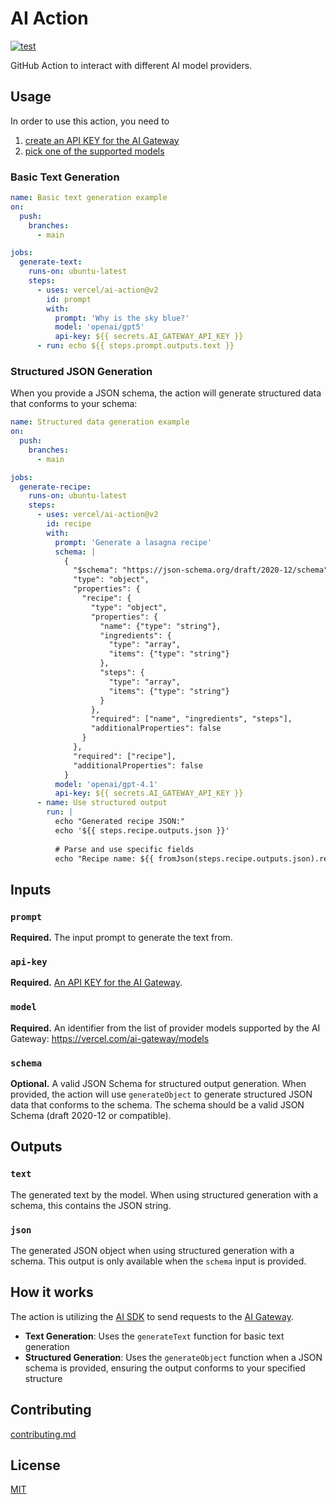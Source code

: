 # AI Action

[![test](https://github.com/vercel/ai-action/actions/workflows/test.yml/badge.svg)](https://github.com/vercel/ai-action/actions/workflows/test.yml)

GitHub Action to interact with different AI model providers.

## Usage

In order to use this action, you need to 

1. [create an API KEY for the AI Gateway](https://vercel.com/d?to=%2F%5Bteam%5D%2F%7E%2Fai%2Fapi-keys)
2. [pick one of the supported models](https://vercel.com/ai-gateway/models)


### Basic Text Generation

```yaml
name: Basic text generation example
on:
  push:
    branches:
      - main

jobs:
  generate-text:
    runs-on: ubuntu-latest
    steps:
      - uses: vercel/ai-action@v2
        id: prompt
        with:
          prompt: 'Why is the sky blue?'
          model: 'openai/gpt5'
          api-key: ${{ secrets.AI_GATEWAY_API_KEY }}
      - run: echo ${{ steps.prompt.outputs.text }}
```

### Structured JSON Generation

When you provide a JSON schema, the action will generate structured data that conforms to your schema:

```yaml
name: Structured data generation example
on:
  push:
    branches:
      - main

jobs:
  generate-recipe:
    runs-on: ubuntu-latest
    steps:
      - uses: vercel/ai-action@v2
        id: recipe
        with:
          prompt: 'Generate a lasagna recipe'
          schema: |
            {
              "$schema": "https://json-schema.org/draft/2020-12/schema",
              "type": "object",
              "properties": {
                "recipe": {
                  "type": "object",
                  "properties": {
                    "name": {"type": "string"},
                    "ingredients": {
                      "type": "array",
                      "items": {"type": "string"}
                    },
                    "steps": {
                      "type": "array",
                      "items": {"type": "string"}
                    }
                  },
                  "required": ["name", "ingredients", "steps"],
                  "additionalProperties": false
                }
              },
              "required": ["recipe"],
              "additionalProperties": false
            }
          model: 'openai/gpt-4.1'
          api-key: ${{ secrets.AI_GATEWAY_API_KEY }}
      - name: Use structured output
        run: |
          echo "Generated recipe JSON:"
          echo '${{ steps.recipe.outputs.json }}'
          
          # Parse and use specific fields
          echo "Recipe name: ${{ fromJson(steps.recipe.outputs.json).recipe.name }}"
```

## Inputs

### `prompt`

**Required.** The input prompt to generate the text from.

### `api-key`

**Required.** [An API KEY for the AI Gateway](https://vercel.com/d?to=%2F%5Bteam%5D%2F%7E%2Fai%2Fapi-keys).

### `model`

**Required.** An identifier from the list of provider models supported by the AI Gateway: https://vercel.com/ai-gateway/models

### `schema`

**Optional.** A valid JSON Schema for structured output generation. When provided, the action will use `generateObject` to generate structured JSON data that conforms to the schema. The schema should be a valid JSON Schema (draft 2020-12 or compatible).

## Outputs

### `text`

The generated text by the model. When using structured generation with a schema, this contains the JSON string.

### `json`

The generated JSON object when using structured generation with a schema. This output is only available when the `schema` input is provided.

## How it works

The action is utilizing the [AI SDK](https://ai-sdk.dev/) to send requests to the [AI Gateway](https://vercel.com/ai-gateway).

- **Text Generation**: Uses the `generateText` function for basic text generation
- **Structured Generation**: Uses the `generateObject` function when a JSON schema is provided, ensuring the output conforms to your specified structure

## Contributing

[contributing.md](contributing.md)

## License

[MIT](license.md)
